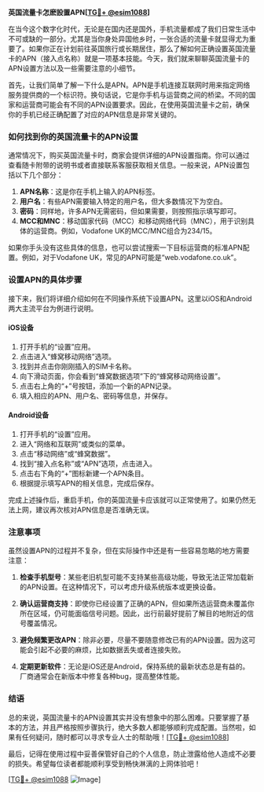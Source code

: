 **英国流量卡怎麽設置APN[[TG💪+ @esim1088](https://t.me/s/esim1088)]**

在当今这个数字化时代，无论是在国内还是国外，手机流量都成了我们日常生活中不可或缺的一部分。尤其是当你身处异国他乡时，一张合适的流量卡就显得尤为重要了。如果你正在计划前往英国旅行或长期居住，那么了解如何正确设置英国流量卡的APN（接入点名称）就是一项基本技能。今天，我们就来聊聊英国流量卡的APN设置方法以及一些需要注意的小细节。

首先，让我们简单了解一下什么是APN。APN是手机连接互联网时用来指定网络服务提供商的一个标识符。换句话说，它是你手机与运营商之间的桥梁。不同的国家和运营商可能会有不同的APN设置要求。因此，在使用英国流量卡之前，确保你的手机已经正确配置了对应的APN信息是非常关键的。

### 如何找到你的英国流量卡的APN设置

通常情况下，购买英国流量卡时，商家会提供详细的APN设置指南。你可以通过查看随卡附带的说明书或者直接联系客服获取相关信息。一般来说，APN设置包括以下几个部分：

1. **APN名称**：这是你在手机上输入的APN标签。
2. **用户名**：有些APN需要输入特定的用户名，但大多数情况下为空白。
3. **密码**：同样地，许多APN无需密码，但如果需要，则按照指示填写即可。
4. **MCC和MNC**：移动国家代码（MCC）和移动网络代码（MNC），用于识别具体的运营商。例如，Vodafone UK的MCC/MNC组合为234/15。

如果你手头没有这些具体的信息，也可以尝试搜索一下目标运营商的标准APN配置。例如，对于Vodafone UK，常见的APN可能是“web.vodafone.co.uk”。

### 设置APN的具体步骤

接下来，我们将详细介绍如何在不同操作系统下设置APN。这里以iOS和Android两大主流平台为例进行说明。

#### iOS设备

1. 打开手机的“设置”应用。
2. 点击进入“蜂窝移动网络”选项。
3. 找到并点击你刚刚插入的SIM卡名称。
4. 向下滑动页面，你会看到“蜂窝数据选项”下的“蜂窝移动网络设置”。
5. 点击右上角的“+”号按钮，添加一个新的APN记录。
6. 填入相应的APN、用户名、密码等信息，并保存。

#### Android设备

1. 打开手机的“设置”应用。
2. 进入“网络和互联网”或类似的菜单。
3. 点击“移动网络”或“蜂窝数据”。
4. 找到“接入点名称”或“APN”选项，点击进入。
5. 点击右下角的“+”图标新建一个APN条目。
6. 根据提示填写APN的相关信息，完成后保存。

完成上述操作后，重启手机，你的英国流量卡应该就可以正常使用了。如果仍然无法上网，建议再次核对APN信息是否准确无误。

### 注意事项

虽然设置APN的过程并不复杂，但在实际操作中还是有一些容易忽略的地方需要注意：

1. **检查手机型号**：某些老旧机型可能不支持某些高级功能，导致无法正常加载新的APN设置。在这种情况下，可以考虑升级系统版本或更换设备。
   
2. **确认运营商支持**：即使你已经设置了正确的APN，但如果所选运营商未覆盖你所在区域，仍可能面临信号问题。因此，出行前最好提前了解目的地附近的信号覆盖情况。

3. **避免频繁更改APN**：除非必要，尽量不要随意修改已有的APN设置。因为这可能会引起不必要的麻烦，比如数据丢失或者连接失败。

4. **定期更新软件**：无论是iOS还是Android，保持系统的最新状态总是有益的。厂商通常会在新版本中修复各种bug，提高整体性能。

### 结语

总的来说，英国流量卡的APN设置其实并没有想象中的那么困难。只要掌握了基本的方法，并且严格按照步骤执行，绝大多数人都能够顺利完成配置。当然啦，如果有任何疑问，随时都可以寻求专业人士的帮助哦！[[TG💪+ @esim1088](https://t.me/s/esim1088)]

最后，记得在使用过程中妥善保管好自己的个人信息，防止泄露给他人造成不必要的损失。希望每位读者都能顺利享受到畅快淋漓的上网体验吧！

[[TG💪+ @esim1088](https://t.me/s/esim1088) ![Image](https://i.postimg.cc/4NQfJmqS/Snipaste-2025-05-13-00-14-12.png)]